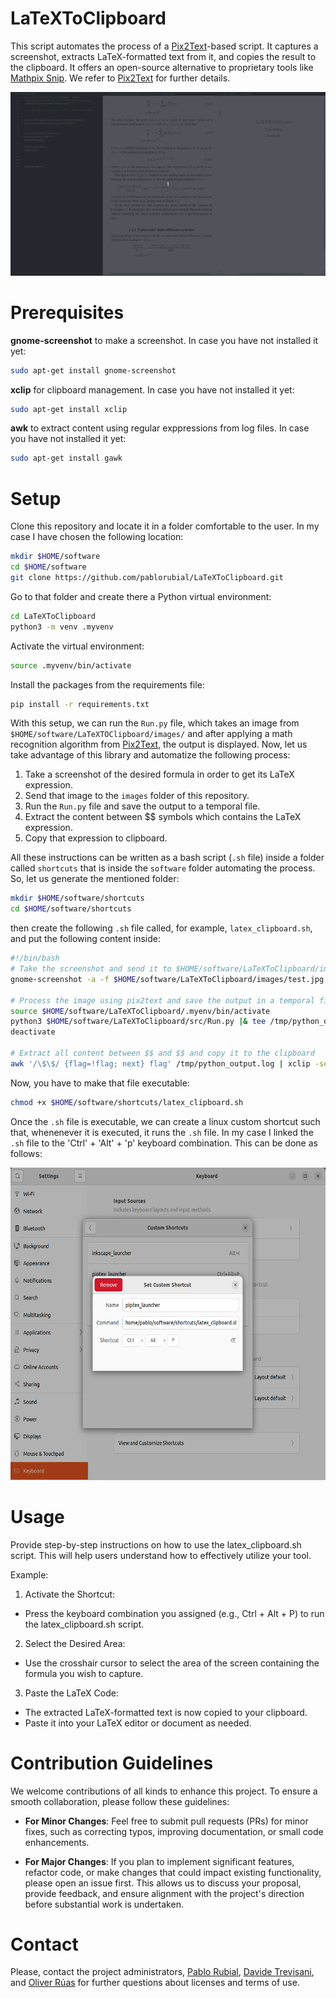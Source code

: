 # LaTeXToClipboard

This script automates the process of a [Pix2Text](https://github.com/breezedeus/Pix2Text)-based script. It captures a screenshot, extracts LaTeX-formatted text from it, and copies the result to the clipboard. It offers an open-source alternative to proprietary tools like [Mathpix Snip](https://mathpix.com/snipping-tool). We refer to [Pix2Text](https://github.com/breezedeus/Pix2Text) for further details.

![Demo](./media/out.gif)

# Prerequisites
**gnome-screenshot** to make a screenshot. In case you have not installed it yet:
  ```bash
  sudo apt-get install gnome-screenshot
  ```
**xclip** for clipboard management. In case you have not installed it yet:
```bash
sudo apt-get install xclip
```
**awk** to extract content using regular exppressions from log files. In case you have not installed it yet:
```bash
sudo apt-get install gawk
```

# Setup

Clone this repository and locate it in a folder comfortable to the user. In my case I have chosen the following location:
```bash
mkdir $HOME/software
cd $HOME/software
git clone https://github.com/pablorubial/LaTeXToClipboard.git
```
Go to that folder and create there a Python virtual environment:
```bash
cd LaTeXToClipboard
python3 -m venv .myvenv
```
Activate the virtual environment:
```bash
source .myvenv/bin/activate
```

Install the packages from the requirements file:
```bash
pip install -r requirements.txt
```

With this setup, we can run the `Run.py` file, which takes an image from `$HOME/software/LaTeXTOClipboard/images/` and after applying a math recognition algorithm from [Pix2Text](https://github.com/breezedeus/Pix2Text), the output is displayed. Now, let us take advantage of this library and automatize the following process:

1. Take a screenshot of the desired formula in order to get its LaTeX expression.
2. Send that image to the `images` folder of this repository.
3. Run the `Run.py` file and save the output to a temporal file.
4. Extract the content between $$ symbols which contains the LaTeX expression.
5. Copy that expression to clipboard.

All these instructions can be written as a bash script (`.sh` file) inside a folder called `shortcuts` that is inside the `software` folder automating the process. So, let us generate the mentioned folder:

```bash
mkdir $HOME/software/shortcuts
cd $HOME/software/shortcuts
```

then create the following `.sh` file called, for example, `latex_clipboard.sh`, and put the following content inside:

```bash
#!/bin/bash
# Take the screenshot and send it to $HOME/software/LaTeXToClipboard/images/
gnome-screenshot -a -f $HOME/software/LaTeXToClipboard/images/test.jpg

# Process the image using pix2text and save the output in a temporal file
source $HOME/software/LaTeXToClipboard/.myenv/bin/activate
python3 $HOME/software/LaTeXToClipboard/src/Run.py |& tee /tmp/python_output.log
deactivate

# Extract all content between $$ and $$ and copy it to the clipboard
awk '/\$\$/ {flag=!flag; next} flag' /tmp/python_output.log | xclip -selection clipboard
```
Now, you have to make that file executable:
```bash
chmod +x $HOME/software/shortcuts/latex_clipboard.sh
```

Once the `.sh` file is executable, we can create a linux custom shortcut such that, whenenever it is executed, it runs the `.sh` file. In my case I linked the `.sh` file to the 'Ctrl' + 'Alt' + 'p' keyboard combination. This can be done as follows:

<div style="text-align: center;">
  <img src="./media/shortcut.png" alt="Demo" style="height: 500px;">
</div>


# Usage
Provide step-by-step instructions on how to use the latex_clipboard.sh script. This will help users understand how to effectively utilize your tool.

Example:

1. Activate the Shortcut:

  * Press the keyboard combination you assigned (e.g., Ctrl + Alt + P) to run the latex_clipboard.sh script.

2. Select the Desired Area:

  * Use the crosshair cursor to select the area of the screen containing the formula you wish to capture.
3. Paste the LaTeX Code:

  * The extracted LaTeX-formatted text is now copied to your clipboard.
  * Paste it into your LaTeX editor or document as needed.

# Contribution Guidelines

We welcome contributions of all kinds to enhance this project. To ensure a smooth collaboration, please follow these guidelines:

- **For Minor Changes**: Feel free to submit pull requests (PRs) for minor fixes, such as correcting typos, improving documentation, or small code enhancements.

- **For Major Changes**: If you plan to implement significant features, refactor code, or make changes that could impact existing functionality, please open an issue first. This allows us to discuss your proposal, provide feedback, and ensure alignment with the project's direction before substantial work is undertaken.

# Contact
Please, contact the project administrators,  [Pablo Rubial](mailto:pablorubialyanez@gmail.com),  [Davide Trevisani](mailto:davide.trevisani@udc.es), and [Oliver Rúas](mailto:ruas.barrosa.oliver@gmail.com) for further questions about licenses and terms of use.
